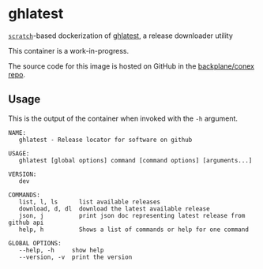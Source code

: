 # ghlatest

[`scratch`](https://hub.docker.com/_/scratch/)-based dockerization of [ghlatest](https://github.com/backplane/ghlatest), a release downloader utility

This container is a work-in-progress.

The source code for this image is hosted on GitHub in the [backplane/conex repo](https://github.com/backplane/conex/tree/main/ghlatest).

## Usage

This is the output of the container when invoked with the `-h` argument.

```
NAME:
   ghlatest - Release locator for software on github

USAGE:
   ghlatest [global options] command [command options] [arguments...]

VERSION:
   dev

COMMANDS:
   list, l, ls      list available releases
   download, d, dl  download the latest available release
   json, j          print json doc representing latest release from github api
   help, h          Shows a list of commands or help for one command

GLOBAL OPTIONS:
   --help, -h     show help
   --version, -v  print the version
```
